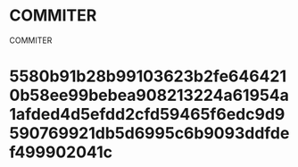 # COMMITER
COMMITER






# 5580b91b28b99103623b2fe6464210b58ee99bebea908213224a61954a1afded4d5efdd2cfd59465f6edc9d9590769921db5d6995c6b9093ddfdef499902041c
